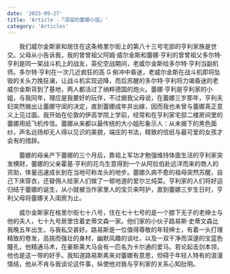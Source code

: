 ```yaml
---
date: '2023-09-27'
title: 'Article -「深闺的蕾娜小姐」'
category: 'Articles'
---
```


&emsp;&emsp;我们威尔金斯家和居住在这条格里尔街上的第八十三号宅邸的亨利家族是世交。父母从小告诉我，我的曾曾祖父阿姆·威尔金斯和蕾娜·亨利的曾曾祖父多尔特·亨利是同一架战斗机上的战友，英伦空战期间，老威尔金斯给多尔特·亨利当副机师。多尔特·亨利在一次几近疯狂的高 G 俯冲中昏迷，老威尔金斯在战斗机即将坠毁的关头力挽狂澜，让战斗机实现迫降，而后苏醒的多尔特·亨利将力竭昏迷的老威尔金斯背到了基地，两人都活过了纳粹德国的炮火。蕾娜·亨利是亨利家的小姐，与我同年，理应是我要好的玩伴，不过据我父母说，在蕾娜三岁那年，亨利夫妇突然做出让蕾娜守闺的决定，直到蕾娜成年并出嫁，因而我也未曾与蕾娜真正意义上见过面。我开始在伦敦的伊高学院上学前，经常和在亨利家宅邸二楼房间里的蕾娜用纸飞机传信。蕾娜从来都以最传统的大小姐形象示人：从未揭下的黑色面纱，声名远扬却无人得以见识的美貌，端庄的书法，精致的信纸与最可爱的女孩才会有的措辞。

&emsp;&emsp;蕾娜的母亲产下蕾娜的三个月后，靠祖上军功才勉强维持体面生活的亨利家突发横财，蕾娜的父亲霍基·亨利的花鸟生意得到一个从阿拉伯赴远洋而来的商人的资助，体量迅速成长到在当地可称龙头的地步。蕾娜久病不愈的祖母突然苏醒，自己下床穿衣，还替佣人给家人们做了一顿地道的爱尔兰炖菜。亨利家的人们将好运归结于蕾娜的诞生，从小就被当作家里人的宝贝来呵护，直到蕾娜三岁生日时，亨利父母将蕾娜关入闺房为止。

&emsp;&emsp;威尔金斯家在格里尔街七十八号，住在七十七号的是一个膝下无子的老绅士与他的夫人，七十九号房里住着史蒂文森一家。他们家的小伙子路易斯·史蒂文森比我晚五年出生，与我私交甚好。路易斯是一位值得尊敬的年轻绅士，有着一头打理精致的卷发，高挑而强壮的身材，幽默风趣的谈吐，以及一双干净而深邃的宝蓝色瞳孔，他精通马术，在豪斯莱大马会有一匹名为卡尔通的爱马。若论起击剑本领，他也是这一带的好手。我知道路易斯素来对蕾娜有意思，但碍于年轻人特有的浪漫情结，他从不肯与我谈论这件事，纵使他对我与亨利家的关系心知肚明。